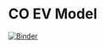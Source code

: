 # CO EV Model
[![Binder](https://mybinder.org/badge.svg)](https://mybinder.org/v2/gh/skoeb/CO-EV-Model/master?filepath=CO%20EV%20Model.ipynb)
